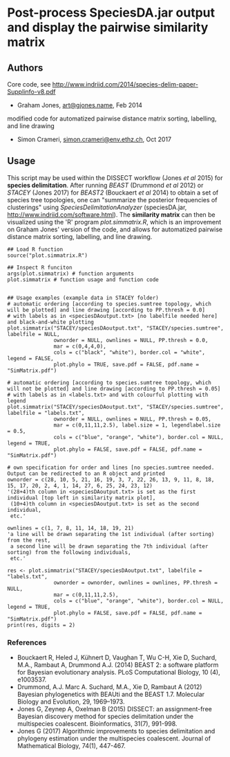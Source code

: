 # Post-process SpeciesDA.jar output and display the pairwise similarity matrix

## Authors
Core code, see http://www.indriid.com/2014/species-delim-paper-SuppIinfo-v8.pdf
* Graham Jones, art@gjones.name, Feb 2014

modified code for automatized pairwise distance matrix sorting, labelling, and line drawing 
* Simon Crameri, simon.crameri@env.ethz.ch, Oct 2017

## Usage
This script may be used within the DISSECT workflow (Jones *et al* 2015) for **species delimitation**. After running *BEAST* (Drummond *et al* 2012) or *STACEY* (Jones 2017) for *BEAST2* (Bouckaert *et al* 2014) to obtain a set of species tree topologies, one can "summarize the posterior frequencies of clusterings" using *SpeciesDelimitationAnalyzer* (speciesDA.jar, http://www.indriid.com/software.html). The **similarity matrix** can then be visualized using the 'R' program *plot.simmatrix.R*, which is an improvement on Graham Jones' version of the code, and allows for automatized pairwise distance matrix sorting, labelling, and line drawing.

```
## Load R function
source("plot.simmatrix.R")

## Inspect R funciton
args(plot.simmatrix) # function arguments
plot.simmatrix # function usage and function code


## Usage examples (example data in STACEY folder)
# automatic ordering [according to species.sumtree topology, which will be plotted] and line drawing [according to PP.thresh = 0.0]
# with labels as in <speciesDAoutput.txt> [no labelfile needed here] and black-and-white plotting
plot.simmatrix("STACEY/speciesDAoutput.txt", "STACEY/species.sumtree", labelfile = NULL,
               ownorder = NULL, ownlines = NULL, PP.thresh = 0.0, 
               mar = c(0,4,4,0), 
               cols = c("black", "white"), border.col = "white", legend = FALSE, 
               plot.phylo = TRUE, save.pdf = FALSE, pdf.name = "SimMatrix.pdf")

# automatic ordering [according to species.sumtree topology, which will not be plotted] and line drawing [according to PP.thresh = 0.05] 
# with labels as in <labels.txt> and with colourful plotting with legend
plot.simmatrix("STACEY/speciesDAoutput.txt", "STACEY/species.sumtree", labelfile = "labels.txt",
               ownorder = NULL, ownlines = NULL, PP.thresh = 0.05, 
               mar = c(0,11,11,2.5), label.size = 1, legendlabel.size = 0.5,
               cols = c("blue", "orange", "white"), border.col = NULL, legend = TRUE, 
               plot.phylo = FALSE, save.pdf = FALSE, pdf.name = "SimMatrix.pdf")

# own specification for order and lines [no species.sumtree needed. Output can be redirected to an R object and printed
ownorder = c(28, 10, 5, 21, 16, 19, 3, 7, 22, 26, 13, 9, 11, 8, 18, 15, 17, 20, 2, 4, 1, 14, 27, 6, 25, 24, 23, 12) 
'(28+4)th column in <speciesDAoutput.txt> is set as the first individual [top left in similarity matrix plot],
 (10+4)th column in <speciesDAoutput.txt> is set as the second individual, 
 etc.'

ownlines = c(1, 7, 8, 11, 14, 18, 19, 21) 
'a line will be drawn separating the 1st individual (after sorting) from the rest, 
 a second line will be drawn separating the 7th individual (after sorting) from the following individuals, 
 etc.'

res <- plot.simmatrix("STACEY/speciesDAoutput.txt", labelfile = "labels.txt",
               ownorder = ownorder, ownlines = ownlines, PP.thresh = NULL, 
               mar = c(0,11,11,2.5), 
               cols = c("blue", "orange", "white"), border.col = NULL, legend = TRUE, 
               plot.phylo = FALSE, save.pdf = FALSE, pdf.name = "SimMatrix.pdf")
print(res, digits = 2)
```

### References
* Bouckaert R, Heled J, Kühnert D, Vaughan T, Wu C-H, Xie D, Suchard, M.A., Rambaut A, Drummond A.J. (2014) BEAST 2: a software platform for Bayesian evolutionary analysis. PLoS Computational Biology, 10 (4), e1003537.
* Drummond, A.J. Marc A. Suchard, M.A., Xie D, Rambaut A (2012) Bayesian phylogenetics with BEAUti and the BEAST 1.7. Molecular Biology and Evolution, 29, 1969–1973.
* Jones G, Zeynep A, Oxelman B (2015) DISSECT: an assignment-free Bayesian discovery method for species delimitation under the multispecies coalescent. Bioinformatics, 31(7), 991-998.
* Jones G (2017) Algorithmic improvements to species delimitation and phylogeny estimation under the multispecies coalescent. Journal of Mathematical Biology, 74(1), 447-467.
